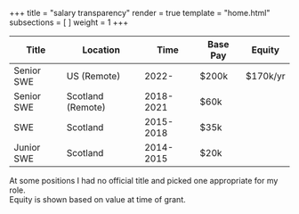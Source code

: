 +++
title = "salary transparency"
render = true
template = "home.html"
subsections = [ ]
weight = 1
+++

 **Title**  | **Location**      | **Time**  | **Base Pay** | **Equity**
------------|-------------------|-----------|--------------|-----------
 Senior SWE | US (Remote)       | 2022-     | $200k        | $170k/yr
 Senior SWE | Scotland (Remote) | 2018-2021 | $60k         |
 SWE        | Scotland          | 2015-2018 | $35k         |
 Junior SWE | Scotland          | 2014-2015 | $20k         |

At some positions I had no official title and picked one appropriate for my role.  
Equity is shown based on value at time of grant.
